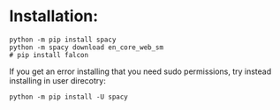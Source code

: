 # Installation:

    python -m pip install spacy
    python -m spacy download en_core_web_sm
    # pip install falcon

If you get an error installing that you need sudo permissions, try instead installing in user direcotry:

    python -m pip install -U spacy

